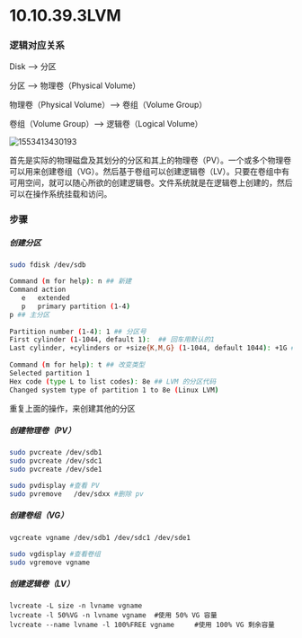 # 10.10.39.3LVM

### 逻辑对应关系

Disk --> 分区

分区 --> 物理卷（Physical Volume）

物理卷（Physical Volume）--> 卷组（Volume Group）

卷组（Volume Group）--> 逻辑卷（Logical Volume）

![1553413430193](C:\Users\zhongyi.yang\AppData\Roaming\Typora\typora-user-images\1553413430193.png)

首先是实际的物理磁盘及其划分的分区和其上的物理卷（PV）。一个或多个物理卷可以用来创建卷组（VG）。然后基于卷组可以创建逻辑卷（LV）。只要在卷组中有可用空间，就可以随心所欲的创建逻辑卷。文件系统就是在逻辑卷上创建的，然后可以在操作系统挂载和访问。

### 步骤

##### 创建分区

```bash
sudo fdisk /dev/sdb

Command (m for help): n ## 新建
Command action
   e   extended
   p   primary partition (1-4)
p ## 主分区
 
Partition number (1-4): 1 ## 分区号
First cylinder (1-1044, default 1):  ## 回车用默认的1
Last cylinder, +cylinders or +size{K,M,G} (1-1044, default 1044): +1G ## 大小
 
Command (m for help): t ## 改变类型
Selected partition 1
Hex code (type L to list codes): 8e ## LVM 的分区代码
Changed system type of partition 1 to 8e (Linux LVM)
```

重复上面的操作，来创建其他的分区

##### 创建物理卷（PV）

```bash
sudo pvcreate /dev/sdb1
sudo pvcreate /dev/sdc1
sudo pvcreate /dev/sde1

sudo pvdisplay #查看 PV
sudo pvremove	/dev/sdxx #删除 pv
```

##### 创建卷组（VG）

```bash
vgcreate vgname /dev/sdb1 /dev/sdc1 /dev/sde1

sudo vgdisplay #查看卷组
sudo vgremove vgname
```

##### 创建逻辑卷（LV）

```shell
lvcreate -L size -n lvname vgname
lvcreate -l 50%VG -n lvname vgname	#使用 50% VG 容量
lvcreate --name lvname -l 100%FREE vgname	  #使用 100% VG 剩余容量
```
